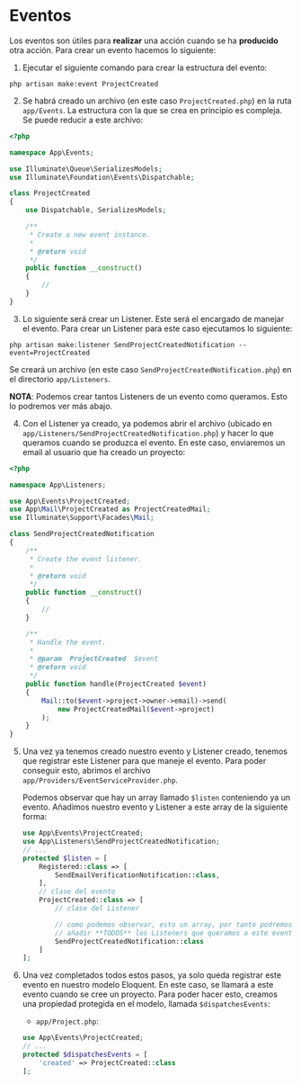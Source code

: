 # Eventos

Los eventos son útiles para **realizar** una acción cuando se ha **producido** otra acción. Para crear un evento hacemos lo siguiente:

1. Ejecutar el siguiente comando para crear la estructura del evento:

`php artisan make:event ProjectCreated`

2. Se habrá creado un archivo (en este caso `ProjectCreated.php`) en la ruta `app/Events`. La estructura con la que se crea en principio es compleja. Se puede reducir a este archivo:

```php
<?php

namespace App\Events;

use Illuminate\Queue\SerializesModels;
use Illuminate\Foundation\Events\Dispatchable;

class ProjectCreated
{
    use Dispatchable, SerializesModels;

    /**
     * Create a new event instance.
     *
     * @return void
     */
    public function __construct()
    {
        //
    }
}
```

3. Lo siguiente será crear un Listener. Este será el encargado de manejar el evento. Para crear un Listener para este caso ejecutamos lo siguiente:

`php artisan make:listener SendProjectCreatedNotification --event=ProjectCreated`

Se creará un archivo (en este caso `SendProjectCreatedNotification.php`) en el directorio `app/Listeners`.

**NOTA**: Podemos crear tantos Listeners de un evento como queramos. Esto lo podremos ver más abajo.

4. Con el Listener ya creado, ya podemos abrir el archivo (ubicado en `app/Listeners/SendProjectCreatedNotification.php`) y hacer lo que queramos cuando se produzca el evento. En este caso, enviaremos un email al usuario que ha creado un proyecto:

```php
<?php

namespace App\Listeners;

use App\Events\ProjectCreated;
use App\Mail\ProjectCreated as ProjectCreatedMail;
use Illuminate\Support\Facades\Mail;

class SendProjectCreatedNotification
{
    /**
     * Create the event listener.
     *
     * @return void
     */
    public function __construct()
    {
        //
    }

    /**
     * Handle the event.
     *
     * @param  ProjectCreated  $event
     * @return void
     */
    public function handle(ProjectCreated $event)
    {
        Mail::to($event->project->owner->email)->send(
            new ProjectCreatedMail($event->project)
        );
    }
}
```

5. Una vez ya tenemos creado nuestro evento y Listener creado, tenemos que registrar este Listener para que maneje el evento. Para poder conseguir esto, abrimos el archivo `app/Providers/EventServiceProvider.php`.

    Podemos observar que hay un array llamado `$listen` conteniendo ya un evento. Añadimos nuestro evento y Listener a este array de la siguiente forma:

    ```php
    use App\Events\ProjectCreated;
    use App\Listeners\SendProjectCreatedNotification;
    // ...
    protected $listen = [
        Registered::class => [
            SendEmailVerificationNotification::class,
        ],
        // clase del evento
        ProjectCreated::class => [
            // clase del Listener

            // como podemos observar, esto un array, por tanto podremos 
            // añadir **TODOS** los Listeners que queramos a este evento
            SendProjectCreatedNotification::class
        ]
    ];
    ```

6. Una vez completados todos estos pasos, ya solo queda registrar este evento en nuestro modelo Eloquent. En este caso, se llamará a este evento cuando se cree un proyecto. Para poder hacer esto, creamos una propiedad protegida en el modelo, llamada `$dispatchesEvents`:

    - `app/Project.php`:
    ```php
    use App\Events\ProjectCreated;
    // ...
    protected $dispatchesEvents = [
        'created' => ProjectCreated::class
    ];
    ```